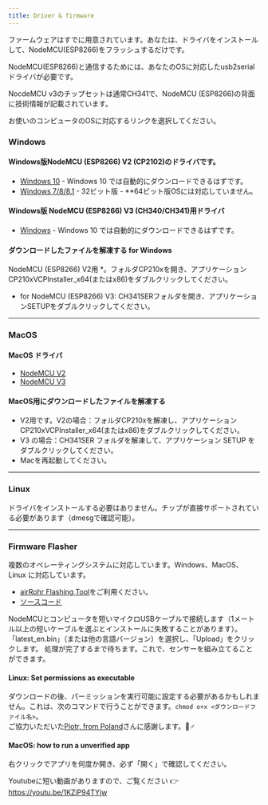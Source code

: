 ```yaml
---
title: Driver & firmware
---
```


ファームウェアはすでに用意されています。あなたは、ドライバをインストールして、NodeMCU(ESP8266)をフラッシュするだけです。

NodeMCU(ESP8266)と通信するためには、あなたのOSに対応したusb2serialドライバが必要です。

NocdeMCU v3のチップセットは通常CH341で、NodeMCU (ESP8266)の背面に技術情報が記載されています。

お使いのコンピュータのOSに対応するリンクを選択してください。

### Windows

#### Windows版NodeMCU (ESP8266) V2 (CP2102)のドライバです。
* [Windows 10](https://www.silabs.com/documents/public/software/CP210x_Universal_Windows_Driver.zip) - Windows 10 では自動的にダウンロードできるはずです。
* [Windows 7/8/8.1](https://www.silabs.com/documents/public/software/CP210x_Windows_Drivers.zip) - 32ビット版 - **64ビット版OSには対応していません。

#### Windows版 NodeMCU (ESP8266) V3 (CH340/CH341)用ドライバ
* [Windows](http://www.wch.cn/downloads/file/5.html) - Windows 10 では自動的にダウンロードできるはずです。

#### ダウンロードしたファイルを解凍する for Windows
NodeMCU (ESP8266) V2用 *。フォルダCP210xを開き、アプリケーションCP210xVCPInstaller_x64(またはx86)をダブルクリックしてください。
* for NodeMCU (ESP8266) V3: CH341SERフォルダを開き、アプリケーションSETUPをダブルクリックしてください。

---

### MacOS

#### MacOS ドライバ
* [NodeMCU V2](https://www.silabs.com/documents/public/software/Mac_OSX_VCP_Driver.zip)
* [NodeMCU V3](http://www.wch.cn/downloads/file/178.html)

#### MacOS用にダウンロードしたファイルを解凍する
* V2用です。V2の場合：フォルダCP210xを解凍し、アプリケーションCP210xVCPInstaller_x64(またはx86)をダブルクリックしてください。
* V3 の場合：CH341SER フォルダを解凍して、アプリケーション SETUP をダブルクリックしてください。
* Macを再起動してください。

---

### Linux
ドライバをインストールする必要はありません。チップが直接サポートされている必要があります（dmesgで確認可能）。

---
### Firmware Flasher
複数のオペレーティングシステムに対応しています。Windows、MacOS、Linux に対応しています。

* [airRohr Flashing Tool](http://firmware.sensor.community/airrohr/flashing-tool/)をご利用ください。
* [ソースコード](https://github.com/opendata-stuttgart/airrohr-firmware-flasher/)

NodeMCUとコンピュータを短いマイクロUSBケーブルで接続します（1メートル以上の短いケーブルを選ぶとインストールに失敗することがあります）。「latest_en.bin」（または他の言語バージョン）を選択し、「Upload」をクリックします。
処理が完了するまで待ちます。これで、センサーを組み立てることができます。

#### Linux: Set permissions as executable
ダウンロードの後、パーミッションを実行可能に設定する必要があるかもしれません。これは、次のコマンドで行うことができます。`chmod o+x <ダウンロードファイル名>`。
<br>
ご協力いただいた[Piotr, from Poland](https://dropbox.inf.re/)さんに感謝します。🙋♂️

#### MacOS: how to run a unverified app
右クリックでアプリを何度か開き、必ず「開く」で確認してください。

Youtubeに短い動画がありますので、ご覧ください 👉 https://youtu.be/1KZiP94TYjw







